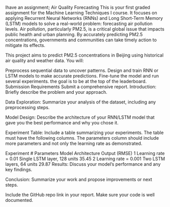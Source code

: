 Ihave an assignment;
Air Quality Forecasting
This is your first graded assignment for the Machine Learning Techniques I course. It focuses on applying Recurrent Neural Networks (RNNs) and Long Short-Term Memory (LSTM) models to solve a real-world problem: forecasting air pollution levels. Air pollution, particularly PM2.5, is a critical global issue that impacts public health and urban planning. By accurately predicting PM2.5 concentrations, governments and communities can take timely action to mitigate its effects.

This project aims to predict PM2.5 concentrations in Beijing using historical air quality and weather data. You will:

Preprocess sequential data to uncover patterns.
Design and train RNN or LSTM models to make accurate predictions.
Fine-tune the model and run several experiments. the goal is to be at the top of the leaderboard.
Submission Requirements
Submit a comprehensive report.
Introduction: Briefly describe the problem and your approach.

Data Exploration: Summarize your analysis of the dataset, including any preprocessing steps.

Model Design: Describe the architecture of your RNN/LSTM model that gave you the best performance and why you chose it.

Experiment Table: Include a table summarizing your experiments. The table must have the following columns. The parameters column should include more parameters and not only the learning rate as demonstrated.

Experiment # 	Parameters	Model Architecture	Output (RMSE)
1	Learning rate = 0.01	Single LSTM layer, 128 units	35.45
2	Learning rate = 0.001	Two LSTM layers, 64 units	29.87
Results: Discuss your model’s performance and any key findings.

Conclusion: Summarize your work and propose improvements or next steps.

 Include the GitHub repo link in your report. Make sure your code is well documented.
